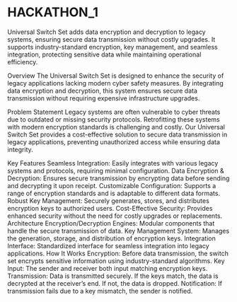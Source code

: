 # HACKATHON_1
Universal Switch Set adds data encryption and decryption to legacy systems, ensuring secure data transmission without costly upgrades. It supports industry-standard encryption, key management, and seamless integration, protecting sensitive data while maintaining operational efficiency.

Overview
The Universal Switch Set is designed to enhance the security of legacy applications lacking modern cyber safety measures. By integrating data encryption and decryption, this system ensures secure data transmission without requiring expensive infrastructure upgrades.

Problem Statement
Legacy systems are often vulnerable to cyber threats due to outdated or missing security protocols. Retrofitting these systems with modern encryption standards is challenging and costly. Our Universal Switch Set provides a cost-effective solution to secure data transmission in legacy applications, preventing unauthorized access while ensuring data integrity.

Key Features
Seamless Integration: Easily integrates with various legacy systems and protocols, requiring minimal configuration.
Data Encryption & Decryption: Ensures secure transmission by encrypting data before sending and decrypting it upon receipt.
Customizable Configuration: Supports a range of encryption standards and is adaptable to different data formats.
Robust Key Management: Securely generates, stores, and distributes encryption keys to authorized users.
Cost-Effective Security: Provides enhanced security without the need for costly upgrades or replacements.
Architecture
Encryption/Decryption Engines: Modular components that handle the secure transmission of data.
Key Management System: Manages the generation, storage, and distribution of encryption keys.
Integration Interface: Standardized interface for seamless integration into legacy applications.
How It Works
Encryption: Before data transmission, the switch set encrypts sensitive information using industry-standard algorithms.
Key Input: The sender and receiver both input matching encryption keys.
Transmission: Data is transmitted securely. If the keys match, the data is decrypted at the receiver’s end. If not, the data is dropped.
Notification: If transmission fails due to a key mismatch, the sender is notified.
